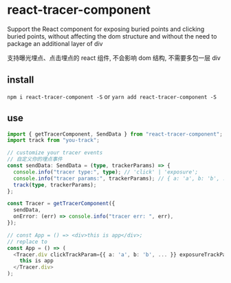 # react-tracer-component

Support the React component for exposing buried points and clicking buried points, without affecting the dom structure and without the need to package an additional layer of div

支持曝光埋点、点击埋点的 react 组件, 不会影响 dom 结构, 不需要多包一层 div

## install

`npm i react-tracer-component -S` or `yarn add react-tracer-component -S`

## use

```typescript
import { getTracerComponent, SendData } from "react-tracer-component";
import track from "you-track";

// customize your tracer events
// 自定义你的埋点事件
const sendData: SendData = (type, trackerParams) => {
  console.info("tracer type:", type); // 'click' | 'exposure';
  console.info("tracer params:", trackerParams); // { a: 'a', b: 'b', ... }
  track(type, trackerParams);
};

const Tracer = getTracerComponent({
  sendData,
  onError: (err) => console.info("tracer err: ", err),
});

// const App = () => <div>this is app</div>;
// replace to
const App = () => (
  <Tracer.div clickTrackParam={{ a: 'a', b: 'b', ... }} exposureTrackParam={{ a: 'a', b: 'b', ... }}>
    this is app
  </Tracer.div>
);
```
